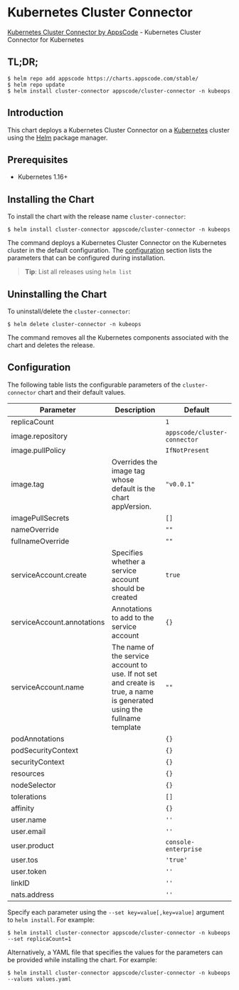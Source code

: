 # Kubernetes Cluster Connector

[Kubernetes Cluster Connector by AppsCode](https://github.com/kubeops/cluster-connector) - Kubernetes Cluster Connector for Kubernetes

## TL;DR;

```console
$ helm repo add appscode https://charts.appscode.com/stable/
$ helm repo update
$ helm install cluster-connector appscode/cluster-connector -n kubeops
```

## Introduction

This chart deploys a Kubernetes Cluster Connector on a [Kubernetes](http://kubernetes.io) cluster using the [Helm](https://helm.sh) package manager.

## Prerequisites

- Kubernetes 1.16+

## Installing the Chart

To install the chart with the release name `cluster-connector`:

```console
$ helm install cluster-connector appscode/cluster-connector -n kubeops
```

The command deploys a Kubernetes Cluster Connector on the Kubernetes cluster in the default configuration. The [configuration](#configuration) section lists the parameters that can be configured during installation.

> **Tip**: List all releases using `helm list`

## Uninstalling the Chart

To uninstall/delete the `cluster-connector`:

```console
$ helm delete cluster-connector -n kubeops
```

The command removes all the Kubernetes components associated with the chart and deletes the release.

## Configuration

The following table lists the configurable parameters of the `cluster-connector` chart and their default values.

|         Parameter          |                                                      Description                                                       |                 Default                 |
|----------------------------|------------------------------------------------------------------------------------------------------------------------|-----------------------------------------|
| replicaCount               |                                                                                                                        | <code>1</code>                          |
| image.repository           |                                                                                                                        | <code>appscode/cluster-connector</code> |
| image.pullPolicy           |                                                                                                                        | <code>IfNotPresent</code>               |
| image.tag                  | Overrides the image tag whose default is the chart appVersion.                                                         | <code>"v0.0.1"</code>                   |
| imagePullSecrets           |                                                                                                                        | <code>[]</code>                         |
| nameOverride               |                                                                                                                        | <code>""</code>                         |
| fullnameOverride           |                                                                                                                        | <code>""</code>                         |
| serviceAccount.create      | Specifies whether a service account should be created                                                                  | <code>true</code>                       |
| serviceAccount.annotations | Annotations to add to the service account                                                                              | <code>{}</code>                         |
| serviceAccount.name        | The name of the service account to use. If not set and create is true, a name is generated using the fullname template | <code>""</code>                         |
| podAnnotations             |                                                                                                                        | <code>{}</code>                         |
| podSecurityContext         |                                                                                                                        | <code>{}</code>                         |
| securityContext            |                                                                                                                        | <code>{}</code>                         |
| resources                  |                                                                                                                        | <code>{}</code>                         |
| nodeSelector               |                                                                                                                        | <code>{}</code>                         |
| tolerations                |                                                                                                                        | <code>[]</code>                         |
| affinity                   |                                                                                                                        | <code>{}</code>                         |
| user.name                  |                                                                                                                        | <code>''</code>                         |
| user.email                 |                                                                                                                        | <code>''</code>                         |
| user.product               |                                                                                                                        | <code>console-enterprise</code>         |
| user.tos                   |                                                                                                                        | <code>'true'</code>                     |
| user.token                 |                                                                                                                        | <code>''</code>                         |
| linkID                     |                                                                                                                        | <code>''</code>                         |
| nats.address               |                                                                                                                        | <code>''</code>                         |


Specify each parameter using the `--set key=value[,key=value]` argument to `helm install`. For example:

```console
$ helm install cluster-connector appscode/cluster-connector -n kubeops --set replicaCount=1
```

Alternatively, a YAML file that specifies the values for the parameters can be provided while
installing the chart. For example:

```console
$ helm install cluster-connector appscode/cluster-connector -n kubeops --values values.yaml
```
